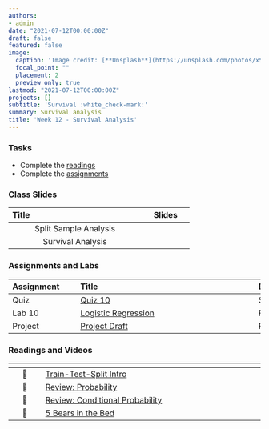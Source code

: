 ```yaml
---
authors:
- admin
date: "2021-07-12T00:00:00Z"
draft: false
featured: false
image:
  caption: 'Image credit: [**Unsplash**](https://unsplash.com/photos/x5WxEYe2DKA)'
  focal_point: ""
  placement: 2
  preview_only: true
lastmod: "2021-07-12T00:00:00Z"
projects: []
subtitle: 'Survival :white_check-mark:'
summary: Survival analysis
title: 'Week 12 - Survival Analysis'
---
```



### Tasks

- Complete the [readings](/post/12-week/#readings-and-videos)
- Complete the [assignments](/post/12-week/#assignments-and-labs)

### Class Slides 

| <div style="width:250px;text-align:left">Title</div> | <div  style="width:80px;text-align:center">Slides</div> | 
|:---:|:---------------------|
| Split Sample Analysis   | [<span style="color: #4b5357;"><i class="fas fa-desktop fa-lg"></i></span>](https://sta-198-glhlth-298-fall-2022.github.io/website/slides/week-02/coming-soon.html) | 
| Survival Analysis   | [<span style="color: #4b5357;"><i class="fas fa-desktop fa-lg"></i></span>](https://sta-198-glhlth-298-fall-2022.github.io/website/slides/week-02/coming-soon.html)   | 

### Assignments and Labs

| <div style="width:120px;text-align:left">Assignment</div> | <div style="width:340px;text-align:left">Title</div> | <div style="width:200px;text-align:left">Due</div> |
|:---|:---|:---|
| Quiz | [Quiz 10](https://sakai.duke.edu) | Sunday, 11/13 |
| Lab 10 | [Logistic Regression](https://sta-198-glhlth-298-fall-2022.github.io/website/slides/week-02/coming-soon.html)| Friday, 11/18 |
| Project | [Project Draft](/#project)| Friday, 11/18 |



### Readings and Videos

| <div style="width:50px"></div>  | <div style="width:420px"></div>  |  <div style="width:200px"></div> |
|:---:|:---|:---:|
| :page_facing_up: |[Train-Test-Split Intro](https://towardsdatascience.com/train-test-split-and-cross-validation-in-python-80b61beca4b6)  | **Recommended** |
| :page_facing_up: |[Review: Probability](https://sta-198-glhlth-298-fall-2022.github.io/website/slides/week-02/w2-l01-prob.html#1)   | **Required** |
| :page_facing_up: |[Review: Conditional Probability ](https://sta-198-glhlth-298-fall-2022.github.io/website/slides/week-02/w2-l02-condprob.html#1)  |**Required** |
| :movie_camera: | [5 Bears in the Bed](https://www.dailymotion.com/video/x6oqa4p)  | **Required (Seriously!)** |